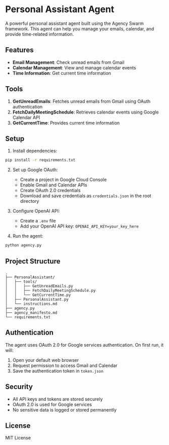 # Personal Assistant Agent

A powerful personal assistant agent built using the Agency Swarm framework. This agent can help you manage your emails, calendar, and provide time-related information.

## Features

- **Email Management**: Check unread emails from Gmail
- **Calendar Management**: View and manage calendar events
- **Time Information**: Get current time information

## Tools

1. **GetUnreadEmails**: Fetches unread emails from Gmail using OAuth authentication
2. **FetchDailyMeetingSchedule**: Retrieves calendar events using Google Calendar API
3. **GetCurrentTime**: Provides current time information

## Setup

1. Install dependencies:
```bash
pip install -r requirements.txt
```

2. Set up Google OAuth:
   - Create a project in Google Cloud Console
   - Enable Gmail and Calendar APIs
   - Create OAuth 2.0 credentials
   - Download and save credentials as `credentials.json` in the root directory

3. Configure OpenAI API:
   - Create a `.env` file
   - Add your OpenAI API key: `OPENAI_API_KEY=your_key_here`

4. Run the agent:
```bash
python agency.py
```

## Project Structure

```
.
├── PersonalAssistant/
│   ├── tools/
│   │   ├── GetUnreadEmails.py
│   │   ├── FetchDailyMeetingSchedule.py
│   │   └── GetCurrentTime.py
│   ├── PersonalAssistant.py
│   └── instructions.md
├── agency.py
├── agency_manifesto.md
└── requirements.txt
```

## Authentication

The agent uses OAuth 2.0 for Google services authentication. On first run, it will:
1. Open your default web browser
2. Request permission to access Gmail and Calendar
3. Save the authentication token in `token.json`

## Security

- All API keys and tokens are stored securely
- OAuth 2.0 is used for Google services
- No sensitive data is logged or stored permanently

## License

MIT License 